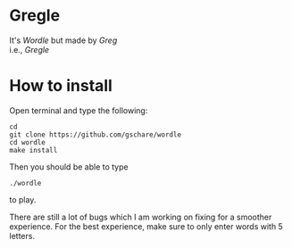 # Gregle
It's _Wordle_ but made by _Greg_  
i.e., _Gregle_

# How to install
Open terminal and type the following:
```
cd
git clone https://github.com/gschare/wordle
cd wordle
make install
```
Then you should be able to type
```
./wordle
```
to play.

There are still a lot of bugs which I am working on fixing for a smoother
experience.
For the best experience, make sure to only enter
words with 5 letters.
